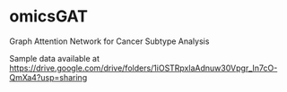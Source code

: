 # omicsGAT
Graph Attention Network for Cancer Subtype Analysis

Sample data available at https://drive.google.com/drive/folders/1iOSTRpxlaAdnuw30Vpgr_In7cO-QmXa4?usp=sharing
